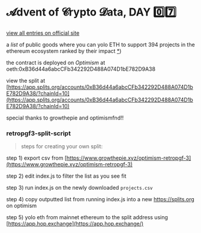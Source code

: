 # 𝓐dvent of 𝓒rypto 𝓓ata, DAY 0️⃣7️⃣

[view all entries on official site](https://paradigmxyz.github.io/advent-of-crypto-data/)

a *list* of public goods where you can yolo ETH to support 394 projects in the ethereum ecosystem ranked by their impact [*](https://www.growthepie.xyz/optimism-retropgf-3)) 

the contract is deployed on *Optimism* at oeth:0xB36d44a6abcCFb342292D488A074D1bE782D9A38

view the split at [https://app.splits.org/accounts/0xB36d44a6abcCFb342292D488A074D1bE782D9A38/?chainId=10](https://app.splits.org/accounts/0xB36d44a6abcCFb342292D488A074D1bE782D9A38/?chainId=10)

special thanks to growthepie and optimismfnd!!



### retropgf3-split-script

> steps for creating your own split: 

step 1) export csv from [https://www.growthepie.xyz/optimism-retropgf-3](https://www.growthepie.xyz/optimism-retropgf-3)

step 2) edit index.js to filter the list as you see fit

step 3) run index.js on the newly downloaded `projects.csv`

step 4) copy outputted list from running index.js into a new https://splits.org on optimism 

step 5) yolo eth from mainnet ethereum to the split address using [https://app.hop.exchange](https://app.hop.exchange/)
